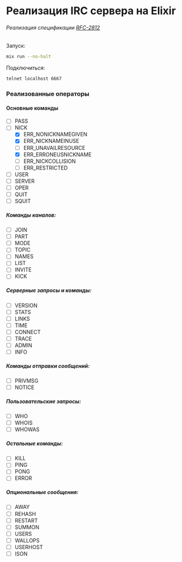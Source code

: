 # Реализация IRC сервера на Elixir

###### Реализация спецификации [RFC-2812](https://tools.ietf.org/html/rfc2812)  

Запуск: 
```bash 
mix run --no-halt
```

Подключиться:
```bash
telnet localhost 6667
```

### Реализованные операторы

#### Основные команды
- [ ] PASS
- [ ] NICK
	- [X] ERR_NONICKNAMEGIVEN
	- [X] ERR_NICKNAMEINUSE
	- [ ] ERR_UNAVAILRESOURCE
	- [X] ERR_ERRONEUSNICKNAME
	- [ ] ERR_NICKCOLLISION
	- [ ] ERR_RESTRICTED
- [ ] USER
- [ ] SERVER
- [ ] OPER
- [ ] QUIT
- [ ] SQUIT

##### Команды каналов:

- [ ] JOIN
- [ ] PART
- [ ] MODE
- [ ] TOPIC
- [ ] NAMES
- [ ] LIST
- [ ] INVITE
- [ ] KICK

##### Серверные запросы и команды:

- [ ] VERSION
- [ ] STATS
- [ ] LINKS
- [ ] TIME
- [ ] CONNECT
- [ ] TRACE
- [ ] ADMIN
- [ ] INFO

##### Команды отправки сообщений:

- [ ] PRIVMSG
- [ ] NOTICE

##### Пользовательские запросы:

- [ ] WHO
- [ ] WHOIS
- [ ] WHOWAS

##### Остальные команды:

- [ ] KILL
- [ ] PING
- [ ] PONG
- [ ] ERROR

##### Опциональные сообщения:

- [ ] AWAY
- [ ] REHASH
- [ ] RESTART
- [ ] SUMMON
- [ ] USERS
- [ ] WALLOPS
- [ ] USERHOST
- [ ] ISON